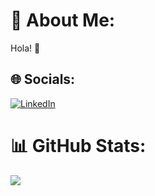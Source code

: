 # 💫 About Me:
Hola! 👋


## 🌐 Socials:
[![LinkedIn](https://img.shields.io/badge/LinkedIn-%230077B5.svg?logo=linkedin&logoColor=white)](https://linkedin.com/in/gmnpjpn)

# 📊 GitHub Stats:
![](https://github-readme-stats.vercel.app/api/top-langs/?username=gmnpjpn&langs_count=10&theme=dark&hide_border=true&include_all_commits=false&count_private=false&layout=compact)

<!-- Proudly created with GPRM ( https://gprm.itsvg.in ) -->

